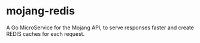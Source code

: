 # mojang-redis
A Go MicroService for the Mojang API, to serve responses faster and create REDIS caches for each request.
